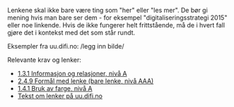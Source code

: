 Lenkene skal ikke bare være ting som "her" eller "les mer". De bør gi mening hvis man bare ser dem - for eksempel "digitaliseringsstrategi 2015" eller noe linkende. Hvis de ikke fungerer helt frittstående, må de i hvert fall gjøre det i kontekst med det som står rundt. 

Eksempler fra uu.difi.no: /legg inn bilde/

Relevante krav og lenker:
- [1.3.1 Informasjon og relasjoner, nivå A](https://uu.difi.no/krav-og-regelverk/wcag-20-standarden/131-informasjon-og-relasjoner-niva)
- [2.4.9 Formål med lenke (bare lenke, nivå AAA)](https://uu.difi.no/krav-og-regelverk/wcag-20-standarden/ikke-lovpalagte-krav/249-formal-med-lenke-bare-lenke-niva-aaa)
- [1.4.1 Bruk av farge, nivå A](https://uu.difi.no/krav-og-regelverk/wcag-20-standarden/141-bruk-av-farge-niva)
- [Tekst om lenker på uu.difi.no](https://uu.difi.no/krav-og-regelverk/losningsforslag-web/lenker)
